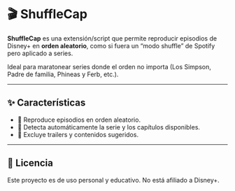 # 🎬 ShuffleCap  

**ShuffleCap** es una extensión/script que permite reproducir episodios de Disney+ en **orden aleatorio**, como si fuera un “modo shuffle” de Spotify pero aplicado a series.  

Ideal para maratonear series donde el orden no importa (Los Simpson, Padre de familia, Phineas y Ferb, etc.).  

---

## ✨ Características

- 🔀 Reproduce episodios en orden aleatorio.  
- 🎥 Detecta automáticamente la serie y los capítulos disponibles.  
- 🚫 Excluye trailers y contenidos sugeridos.  
---

## 📜 Licencia

Este proyecto es de uso personal y educativo. No está afiliado a Disney+.  
